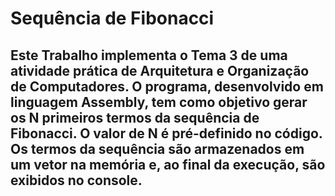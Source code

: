 
#  Sequência de Fibonacci
## Este Trabalho implementa o Tema 3 de uma atividade prática de Arquitetura e Organização de Computadores. O programa, desenvolvido em linguagem Assembly, tem como objetivo gerar os  N primeiros termos da sequência de Fibonacci. O valor de  N é pré-definido no código. Os termos da sequência são armazenados em um vetor na memória e, ao final da execução, são exibidos no console.
